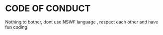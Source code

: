 # CODE OF CONDUCT

Nothing to bother, dont use NSWF language , respect each other and have fun coding
